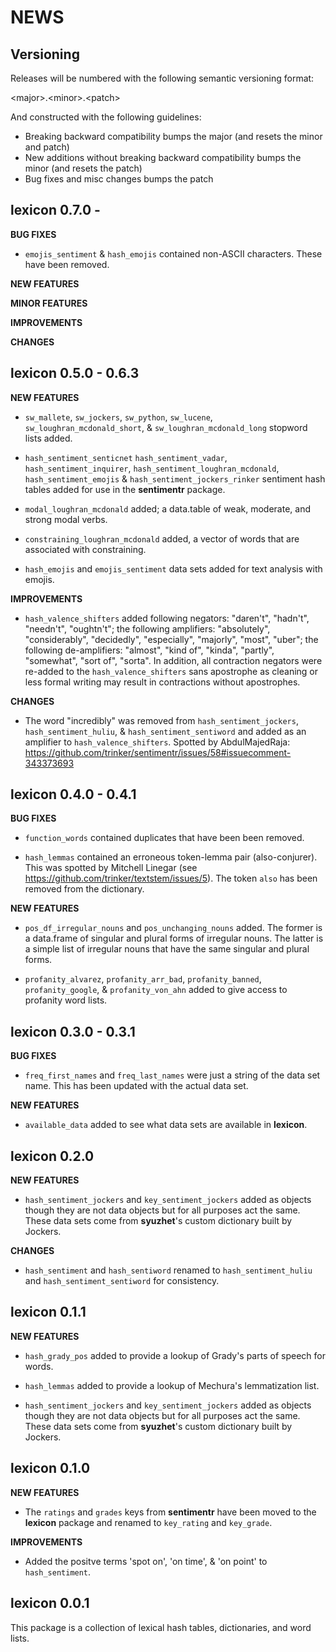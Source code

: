 NEWS
====

Versioning
----------

Releases will be numbered with the following semantic versioning format:

&lt;major&gt;.&lt;minor&gt;.&lt;patch&gt;

And constructed with the following guidelines:

* Breaking backward compatibility bumps the major (and resets the minor
  and patch)
* New additions without breaking backward compatibility bumps the minor
  (and resets the patch)
* Bug fixes and misc changes bumps the patch



lexicon 0.7.0 -
----------------------------------------------------------------

**BUG FIXES**

* `emojis_sentiment` & `hash_emojis` contained non-ASCII characters.  These have
  been removed.

**NEW FEATURES**

**MINOR FEATURES**

**IMPROVEMENTS**

**CHANGES**



lexicon 0.5.0 - 0.6.3
----------------------------------------------------------------

**NEW FEATURES**

* `sw_mallete`, `sw_jockers`, `sw_python`, `sw_lucene`, `sw_loughran_mcdonald_short`,
  & `sw_loughran_mcdonald_long` stopword lists added.

* `hash_sentiment_senticnet` `hash_sentiment_vadar`, `hash_sentiment_inquirer`,
  `hash_sentiment_loughran_mcdonald`, `hash_sentiment_emojis` &
  `hash_sentiment_jockers_rinker` sentiment hash tables added for use in the
  **sentimentr** package.

* `modal_loughran_mcdonald` added; a data.table of weak, moderate, and strong
  modal verbs.

* `constraining_loughran_mcdonald` added, a vector of words that are associated
  with constraining.

* `hash_emojis` and `emojis_sentiment` data sets added for text analysis with
  emojis.


**IMPROVEMENTS**

* `hash_valence_shifters` added following negators: "daren't", "hadn't",
  "needn't", "oughtn't"; the following amplifiers: "absolutely", "considerably",
  "decidedly", "especially", "majorly", "most", "uber"; the following
  de-amplifiers: "almost", "kind of", "kinda", "partly", "somewhat", "sort of",
  "sorta".  In addition, all contraction negators were re-added
  to the `hash_valence_shifters` sans apostrophe as cleaning or less formal
  writing may result in contractions without apostrophes.

**CHANGES**

*  The word "incredibly" was removed from `hash_sentiment_jockers`,
  `hash_sentiment_huliu`, & `hash_sentiment_sentiword` and added as an amplifier
  to `hash_valence_shifters`.  Spotted by AbdulMajedRaja:
  https://github.com/trinker/sentimentr/issues/58#issuecomment-343373693



lexicon 0.4.0 - 0.4.1
----------------------------------------------------------------

**BUG FIXES**

* `function_words` contained duplicates that have been been removed.

* `hash_lemmas` contained an erroneous token-lemma pair (also-conjurer).  This
  was spotted by Mitchell Linegar (see https://github.com/trinker/textstem/issues/5).
  The token `also` has been removed from the dictionary.


**NEW FEATURES**

* `pos_df_irregular_nouns` and `pos_unchanging_nouns` added.  The former is a
  data.frame of singular and plural forms of irregular nouns.  The latter is
  a simple list of irregular nouns that have the same singular and plural forms.

* `profanity_alvarez`, `profanity_arr_bad`, `profanity_banned`,
  `profanity_google`, & `profanity_von_ahn` added to give access to profanity
  word lists.



lexicon 0.3.0 - 0.3.1
----------------------------------------------------------------

**BUG FIXES**

* `freq_first_names` and `freq_last_names` were just a string of the data set
  name.  This has been updated with the actual data set.


**NEW FEATURES**

* `available_data` added to see what data sets are available in **lexicon**.


lexicon 0.2.0
----------------------------------------------------------------

**NEW FEATURES**

* `hash_sentiment_jockers` and `key_sentiment_jockers` added as objects though
  they are not data objects but for all purposes act the same.  These data sets
  come from **syuzhet**'s custom dictionary built by Jockers.


**CHANGES**

* `hash_sentiment` and `hash_sentiword` renamed to `hash_sentiment_huliu` and
  `hash_sentiment_sentiword` for consistency.


lexicon 0.1.1
----------------------------------------------------------------

**NEW FEATURES**

* `hash_grady_pos` added to provide a lookup of Grady's parts of speech for words.

* `hash_lemmas` added to provide a lookup of Mechura's lemmatization list.

* `hash_sentiment_jockers` and `key_sentiment_jockers` added as objects though
  they are not data objects but for all purposes act the same.  These data sets
  come from **syuzhet**'s custom dictionary built by Jockers.


lexicon 0.1.0
----------------------------------------------------------------

**NEW FEATURES**

* The `ratings` and `grades` keys from **sentimentr** have been moved to the
  **lexicon** package and renamed to `key_rating` and `key_grade`.

**IMPROVEMENTS**

* Added the positve terms 'spot on', 'on time', & 'on point' to `hash_sentiment`.


lexicon 0.0.1
----------------------------------------------------------------

This package is a collection of lexical hash tables, dictionaries, and word
lists.